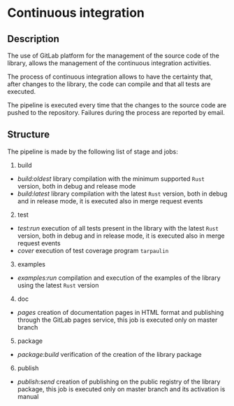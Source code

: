 # Continuous integration

## Description

The use of GitLab platform for the management of the source code of the library, allows the management of the continuous integration activities.

The process of continuous integration allows to have the certainty that, after changes to the library, the code can compile and that all tests are executed.

The pipeline is executed every time that the changes to the source code are pushed to the repository. Failures during the process are reported by email.

## Structure

The pipeline is made by the following list of stage and jobs:

1. build
  - *build:oldest* library compilation with the minimum supported `Rust` version, both in debug and release mode
  - *build:latest* library compilation with the latest `Rust` version, both in debug and in release mode, it is executed also in merge request events

2. test
  - *test:run* execution of all tests present in the library with the latest `Rust` version, both in debug and in release mode, it is executed also in merge request events
  - *cover* execution of test coverage program `tarpaulin`

3. examples
  - *examples:run* compilation and execution of the examples of the library using the latest `Rust` version

4. doc
  - *pages* creation of documentation pages in HTML format and publishing through the GitLab pages service, this job is executed only on master branch

5. package
  - *package:build* verification of the creation of the library package

6. publish
  - *publish:send* creation of publishing on the public registry of the library package, this job is executed only on master branch and its activation is manual
